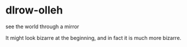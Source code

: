 # dlrow-olleh
see the world through a mirror

It might look bizarre at the beginning, and in fact it is much more bizarre.
